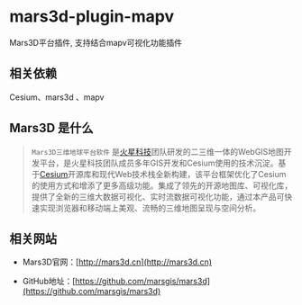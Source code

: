 # mars3d-plugin-mapv

Mars3D平台插件, 支持结合mapv可视化功能插件
 
 

## 相关依赖 
 Cesium、mars3d 、mapv 



## Mars3D 是什么 
> `Mars3D三维地球平台软件` 是[火星科技](http://marsgis.cn/)团队研发的二三维一体的WebGIS地图开发平台，是火星科技团队成员多年GIS开发和Cesium使用的技术沉淀。基于[Cesium](https://cesium.com/cesiumjs/)开源库和现代Web技术栈全新构建，该平台框架优化了Cesium的使用方式和增添了更多高级功能。集成了领先的开源地图库、可视化库，提供了全新的三维大数据可视化、实时流数据可视化功能，通过本产品可快速实现浏览器和移动端上美观、流畅的三维地图呈现与空间分析。


## 相关网站 

- Mars3D官网：[http://mars3d.cn](http://mars3d.cn)  

- GitHub地址：[https://github.com/marsgis/mars3d](https://github.com/marsgis/mars3d)
